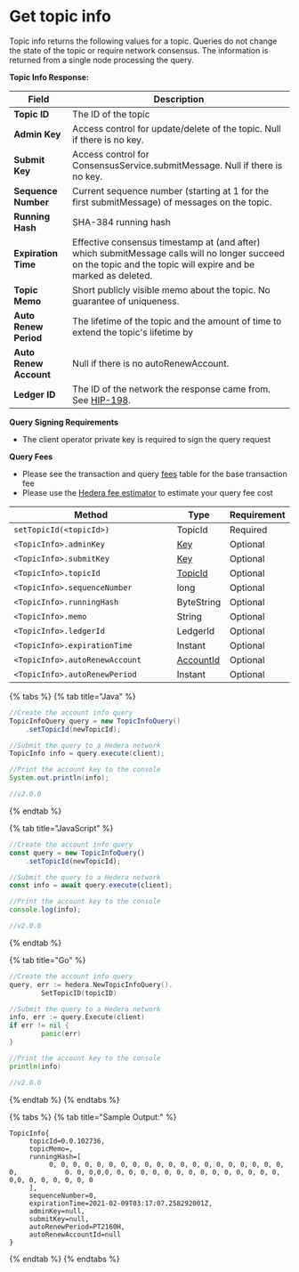 # Get topic info

Topic info returns the following values for a topic. Queries do not change the state of the topic or require network consensus. The information is returned from a single node processing the query.

**Topic Info Response:**

| **Field**              | **Description**                                                                                                                                                |
| ---------------------- | -------------------------------------------------------------------------------------------------------------------------------------------------------------- |
| **Topic ID**           | The ID of the topic                                                                                                                                            |
| **Admin Key**          | Access control for update/delete of the topic. Null if there is no key.                                                                                        |
| **Submit Key**         | Access control for ConsensusService.submitMessage. Null if there is no key.                                                                                    |
| **Sequence Number**    | Current sequence number (starting at 1 for the first submitMessage) of messages on the topic.                                                                  |
| **Running Hash**       | SHA-384 running hash                                                                                                                                           |
| **Expiration Time**    | Effective consensus timestamp at (and after) which submitMessage calls will no longer succeed on the topic and the topic will expire and be marked as deleted. |
| **Topic Memo**         | Short publicly visible memo about the topic. No guarantee of uniqueness.                                                                                       |
| **Auto Renew Period**  | The lifetime of the topic and the amount of time to extend the topic's lifetime by                                                                             |
| **Auto Renew Account** | Null if there is no autoRenewAccount.                                                                                                                          |
| **Ledger ID**          | The ID of the network the response came from. See [HIP-198](https://hips.hedera.com/hip/hip-198).                                                              |

**Query Signing Requirements**

* The client operator private key is required to sign the query request

**Query Fees**

* Please see the transaction and query [fees](../../../networks/mainnet/fees/#transaction-and-query-fees) table for the base transaction fee
* Please use the [Hedera fee estimator](https://hedera.com/fees) to estimate your query fee cost

<table><thead><tr><th width="330.3333333333333">Method</th><th>Type</th><th>Requirement</th></tr></thead><tbody><tr><td><code>setTopicId(&#x3C;topicId>)</code></td><td>TopicId</td><td>Required</td></tr><tr><td><code>&#x3C;TopicInfo>.adminKey</code></td><td><a href="../keys/generate-a-new-key-pair.md">Key</a></td><td>Optional</td></tr><tr><td><code>&#x3C;TopicInfo>.submitKey</code></td><td><a href="../keys/generate-a-new-key-pair.md">Key</a></td><td>Optional</td></tr><tr><td><code>&#x3C;TopicInfo>.topicId</code></td><td><a href="../specialized-types.md#topicid">TopicId</a></td><td>Optional</td></tr><tr><td><code>&#x3C;TopicInfo>.sequenceNumber</code></td><td>long</td><td>Optional</td></tr><tr><td><code>&#x3C;TopicInfo>.runningHash</code></td><td>ByteString</td><td>Optional</td></tr><tr><td><code>&#x3C;TopicInfo>.memo</code></td><td>String</td><td>Optional</td></tr><tr><td><code>&#x3C;TopicInfo>.ledgerId</code></td><td>LedgerId</td><td>Optional</td></tr><tr><td><code>&#x3C;TopicInfo>.expirationTime</code></td><td>Instant</td><td>Optional</td></tr><tr><td><code>&#x3C;TopicInfo>.autoRenewAccount</code></td><td><a href="../specialized-types.md#accountid">AccountId</a></td><td>Optional</td></tr><tr><td><code>&#x3C;TopicInfo>.autoRenewPeriod</code></td><td>Instant</td><td>Optional</td></tr></tbody></table>

{% tabs %}
{% tab title="Java" %}
```java
//Create the account info query
TopicInfoQuery query = new TopicInfoQuery()
    .setTopicId(newTopicId);

//Submit the query to a Hedera network
TopicInfo info = query.execute(client);

//Print the account key to the console
System.out.println(info);

//v2.0.0
```
{% endtab %}

{% tab title="JavaScript" %}
```javascript
//Create the account info query
const query = new TopicInfoQuery()
    .setTopicId(newTopicId);

//Submit the query to a Hedera network
const info = await query.execute(client);

//Print the account key to the console
console.log(info);

//v2.0.0
```
{% endtab %}

{% tab title="Go" %}
```go
//Create the account info query
query, err := hedera.NewTopicInfoQuery().
		SetTopicID(topicID)

//Submit the query to a Hedera network
info, err := query.Execute(client)
if err != nil {
		panic(err)
}

//Print the account key to the console
println(info)

//v2.0.0
```
{% endtab %}
{% endtabs %}

{% tabs %}
{% tab title="Sample Output:" %}
```
TopicInfo{
     topicId=0.0.102736, 
     topicMemo=, 
     runningHash=[ 
          0, 0, 0, 0, 0, 0, 0, 0, 0, 0, 0, 0, 0, 0, 0, 0, 0, 0, 0, 0, 0,            0. 0, 0,0,0, 0, 0, 0, 0, 0, 0, 0, 0, 0, 0, 0, 0, 0, 0, 0,0, 0, 0, 0, 0, 0, 0
     ], 
     sequenceNumber=0, 
     expirationTime=2021-02-09T03:17:07.258292001Z, 
     adminKey=null, 
     submitKey=null, 
     autoRenewPeriod=PT2160H, 
     autoRenewAccountId=null
}
```
{% endtab %}
{% endtabs %}
